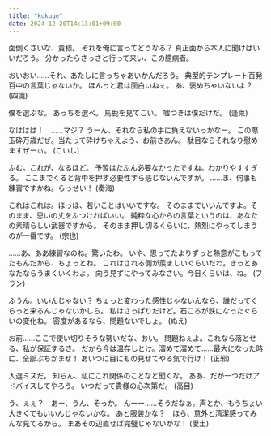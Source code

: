 ```yaml
---
title: "kokuge"
date: 2024-12-20T14:13:01+09:00
---
```




面倒くさいな、貴様。
それを俺に言ってどうなる？
真正面から本人に聞けばいいだろう。
分かったらさっさと行って来い、この臆病者。

おいおい……それ、あたしに言っちゃあいかんだろう。
典型的テンプレート百発百中の言葉じゃないか。
ほんっと君は面白いねぇ。
あ、褒めちゃいないよ？
(四識)

僕を選ぶな。
あっちを選べ。
馬鹿を見てこい。
嘘つきは僕だけだ。
(蓬莱)

なははは！　……マジ？
うーん、それなら私の手に負えないっかなー。
この際玉砕万歳だぜ。当たって砕けちゃえよう、お前さあん。
駄目ならそれなり慰めますぜーぃ。
(こいし)

ふむ。これが、なるほど。
予習はたぶん必要なかったですね。わかりやすすぎる。
ここまでくると背中を押す必要性すら感じないんですが。
……ま、何事も練習ですかね。らっせい！
(奏海)

これはこれは。ほっほ、若いことはいいですな。
そのままでいいんですよ。そのまま、思いの丈をぶつければいい。
純粋な心からの言葉というのは、あなたの素晴らしい武器ですから。
そのまま押し切るくらいに、熱烈にやってしまうのが一番です。
(宗也)

……あ、ああ練習なのね。驚いたわ。
いや、思ってたよりずっと熱意がこもってたもんだから、ちょっとね。
これはされる側が羨ましいぐらいだわ。きっとあなたならうまくいくわよ。
向う見ずにやってみなさい。今日くらいは、ね。
(フラン)

ふうん。いいんじゃない？
ちょっと変わった感性じゃないんなら、誰だってぐらっと来るんじゃないかしら。
私はさっぱりだけど。石ころが鉄になったぐらいの変化ね。
密度があるなら、問題ないでしょ。
(ぬえ)

お前……ここで使い切りそうな勢いだな、おい。
問題ねぇよ。これなら落とせる、私が保証するさ。
だから今は温存しとけ。溜めて溜めて……最大になった時に、全部ぶちかませ！
あいつに目にもの見せてやる気で行け！
(正邪)

人選ミスだ。
知らん、私にこれ関係のことなど聞くな。
ああ、だが一つだけアドバイスしてやろう。
いつだって貴様の心次第だ。
(高目)

う、ぇぇ？　あー、うん、そっか。
んーー……そうだなぁ。声とか、もうちょい大きくてもいいんじゃないかな。
あと服装かな？　ほら、意外と清潔感ってみんな見てるから。
まあその辺直せば完璧じゃないかな！
(愛土)
